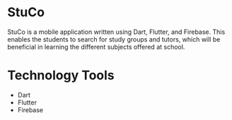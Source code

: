# StuCo

StuCo is a mobile application written using Dart, Flutter, and Firebase. This enables the students to search for study groups and tutors, which will be beneficial in learning the different subjects offered at school.

# Technology Tools

- Dart
- Flutter
- Firebase

